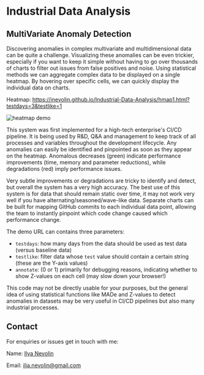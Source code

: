 # Industrial Data Analysis

## MultiVariate Anomaly Detection

Discovering anomalies in complex multivariate and multidimensional data can be quite a challenge. Visualizing these anomalies can be even trickier, especially if you want to keep it simple without having to go over thousands of charts to filter out issues from false positives and noise. Using statistical methods we can aggregate complex data to be displayed on a single heatmap. By hovering over specific cells, we can quickly display the individual data on charts.

Heatmap: https://inevolin.github.io/Industrial-Data-Analysis/hmap1.html?testdays=3&testlike=1

![heatmap demo](img/hmap1.png)

This system was first implemented for a high-tech enterprise's CI/CD pipeline. It is being used by R&D, Q&A and management to keep track of all processes and variables throughout the development lifecycle. Any anomalies can easily be identified and pinpointed as soon as they appear on the heatmap. Anomalous decreases (green) indicate performance improvements (time, memory and parameter reductions), while degradations (red) imply performance issues.

Very subtle improvements or degradations are tricky to identify and detect, but overall the system has a very high accuracy. The best use of this system is for data that should remain static over time, it may not work very well if you have alternating/seasoned/wave-like data. Separate charts can be built for mapping GitHub commits to each individual data point, allowing the team to instantly pinpoint which code change caused which performance change.

The demo URL can contains three parameters:
- `testdays`: how many days from the data should be used as test data (versus baseline data)
- `testlike`: filter data whose `test` value should contain a certain string (these are the Y-axis values)
- `annotate`: (0 or 1) primarily for debugging reasons, indicating whether to show Z-values on each cell (may slow down your browser!)

This code may not be directly usable for your purposes, but the general idea of using statistical functions like MADe and Z-values to detect anomalies in datasets may be very useful in CI/CD pipelines but also many industrial processes.

## Contact

For enquiries or issues get in touch with me:

Name: [Ilya Nevolin](https://www.linkedin.com/in/iljanevolin/)

Email: ilja.nevolin@gmail.com
